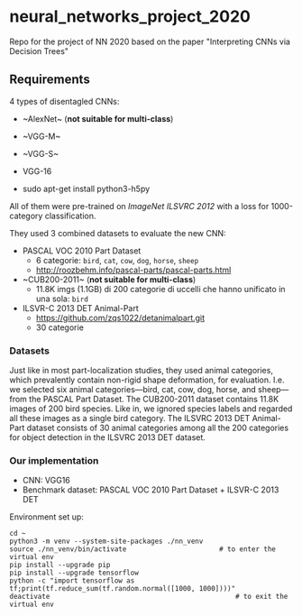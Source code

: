 # neural_networks_project_2020

Repo for the project of NN 2020 based on the paper "Interpreting CNNs via Decision Trees"

## Requirements
4 types of disentagled CNNs:
- ~AlexNet~   (**not suitable for multi-class**)
- ~VGG-M~
- ~VGG-S~
- VGG-16

- sudo apt-get install python3-h5py

All of them were pre-trained on *ImageNet ILSVRC 2012* with a loss for 1000-category classification.

They used 3 combined datasets to evaluate the new CNN:
- PASCAL VOC 2010 Part Dataset
    - 6 categorie: `bird`, `cat`, `cow`, `dog`, `horse`, `sheep`
    - http://roozbehm.info/pascal-parts/pascal-parts.html
- ~CUB200-2011~ (**not suitable for multi-class**)
    - 11.8K imgs (1.1GB) di 200 categorie di uccelli che hanno unificato in una sola: `bird`
- ILSVR-C 2013 DET Animal-Part
    - https://github.com/zqs1022/detanimalpart.git
    - 30 categorie
### Datasets
Just like in most part-localization studies, they used animal categories, which prevalently contain non-rigid shape deformation, for evaluation. I.e. we selected six animal categories—bird, cat, cow, dog, horse, and sheep—from the PASCAL Part Dataset. The CUB200-2011 dataset contains 11.8K images of 200 bird species. Like in, we ignored species labels and regarded all these images as a single bird category. The ILSVRC 2013 DET Animal-Part dataset consists of 30 animal categories among all the 200 categories for object detection in the ILSVRC 2013 DET dataset.


### Our implementation

- CNN: VGG16
- Benchmark dataset: PASCAL VOC 2010 Part Dataset + ILSVR-C 2013 DET

Environment set up:
```
cd ~
python3 -m venv --system-site-packages ./nn_venv
source ./nn_venv/bin/activate                       # to enter the virtual env
pip install --upgrade pip
pip install --upgrade tensorflow
python -c "import tensorflow as tf;print(tf.reduce_sum(tf.random.normal([1000, 1000])))"
deactivate                                              # to exit the virtual env
```